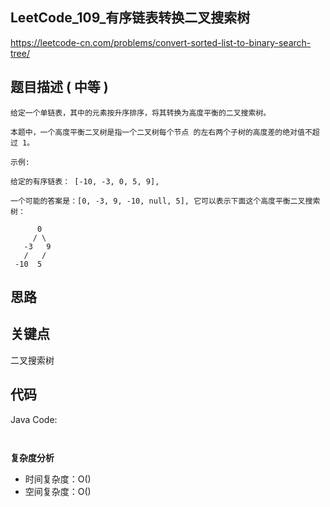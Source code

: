 
## LeetCode_109_有序链表转换二叉搜索树

https://leetcode-cn.com/problems/convert-sorted-list-to-binary-search-tree/

## 题目描述 ( 中等 )

```
给定一个单链表，其中的元素按升序排序，将其转换为高度平衡的二叉搜索树。

本题中，一个高度平衡二叉树是指一个二叉树每个节点 的左右两个子树的高度差的绝对值不超过 1。

示例:

给定的有序链表： [-10, -3, 0, 5, 9],

一个可能的答案是：[0, -3, 9, -10, null, 5], 它可以表示下面这个高度平衡二叉搜索树：

      0
     / \
   -3   9
   /   /
 -10  5

```

## 思路



## 关键点

二叉搜索树

## 代码

Java Code:

``` java



```


**复杂度分析**

- 时间复杂度：O()
- 空间复杂度：O()


